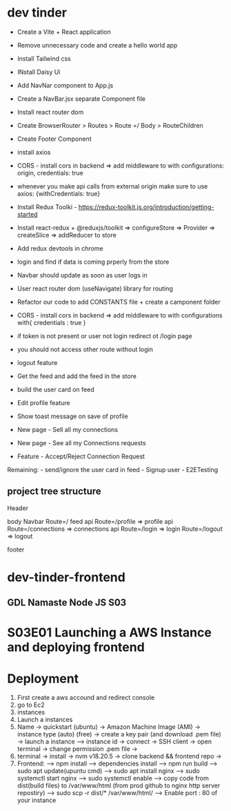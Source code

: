 # dev tinder

- Create a Vite + React application
- Remove unnecessary code and create a hello world app
- Install Tailwind css
- INstall Daisy Ui
- Add NavNar component to App.js
- Create a NavBar.jsx separate Component file
- Install react router dom
- Create BrowserRouter > Routes > Route =/ Body > RouteChildren
- Create Footer Component
- install axios
- CORS - install cors in backend => add middleware to with configurations: origin, credentials: true
- whenever you make api calls from external origin make sure to use axios: {withCredentials: true}
- Install Redux Toolki - https://redux-toolkit.js.org/introduction/getting-started
- Install react-redux + @reduxjs/toolkit => configureStore => Provider => createSlice => addReducer to store
- Add redux devtools in chrome
- login and find if data is coming prperly from the store
- Navbar should update as soon as user logs in
- User react router dom (useNavigate) library for routing
- Refactor our code to add CONSTANTS file + create a camponent folder
- CORS - install cors in backend => add middleware to with configurations with{ credentials : true }

- if token is not present or user not login redirect ot /login page
- you should not access other route without login
- logout feature
- Get the feed and add the feed in the store
- build the user card on feed
- Edit profile feature
- Show toast message on save of profile
- New page - Sell all my connections
- New page - See all my Connections requests
- Feature - Accept/Reject Connection Request


Remaining: 
    - send/ignore the user card in feed
    - Signup user
    - E2ETesting

## project tree structure

Header

body
Navbar
Route=/ feed api
Route=/profile => profile api
Route=/connections => connections api
Route=/login => login
Route=/logout => logout

footer
# dev-tinder-frontend

## GDL Namaste Node JS S03

#  S03E01 Launching a AWS Instance and deploying frontend

# Deployment

1. First create a aws accound and redirect console
2. go to Ec2
3. instances
4. Launch a instances
5. Name -> quickstart (ubuntu) -> Amazon Machine Image (AMI) -> instance type (auto) (free) -> create a key pair (and download .pem file) -> launch a instance --> instance id -> connect -> SSH client -> open terminal -> change permission .pem file ->  
5. terminal -> install -> nvm v18.20.5 -> clone backend && frontend repo -> 
6. Frontend:
      --> npm install --> dependencies install
      --> npm run build
      --> sudo apt update(upuntu cmd)
      --> sudo apt install nginx
      --> sudo systemctl start nginx 
      --> sudo systemctl enable
      --> copy code from dist(build files) to /var/www/html (from prod github to nginx http server repostiry)
      --> sudo scp -r  dist/* /var/www/html/
      --> Enable port : 80 of your instance   